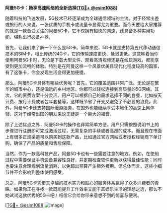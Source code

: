 **阿曼5G卡：畅享高速网络的全新选择[[TG💪+ @esim1088](https://t.me/s/esim1088)]**

随着科技的飞速发展，5G技术已经逐渐成为全球通信领域的主流。对于经常出差或旅行的人来说，一张优质的手机卡或流量卡显得尤为重要。而今天要给大家推荐的就是一款备受关注的阿曼5G卡，它不仅拥有超快的网速，还具备多种实用功能，堪称出行必备神器。

首先，让我们来了解一下什么是5G卡。简单来说，5G卡就是支持第五代移动通信技术的SIM卡，相比传统的4G卡，它的传输速度更快、延迟更低。这意味着当你使用阿曼5G卡时，无论是下载大型文件、观看高清视频还是在线玩游戏，都能享受到更加流畅的体验。特别是在阿曼这样一个风景优美且现代化程度较高的国家，有了这张卡，你会发现生活变得更加便捷。

那么，阿曼5G卡具体有哪些优势呢？首先，它的覆盖范围非常广泛。无论是在繁华的城市中心，还是偏远的乡村地区，你都可以轻松连接到高质量的5G网络。其次，它的资费方案十分灵活。用户可以根据自己的需求选择不同的套餐，比如按天计费、按月计费或者包年套餐等，这样既节省了开支又避免了不必要的浪费。此外，阿曼5G卡还支持国际漫游服务，在国外也能继续享受本地化的高速上网体验，这对于经常出国的朋友来说无疑是一个巨大的福音。

除了上述优点之外，阿曼5G卡的操作也非常简单方便。用户只需按照说明书上的步骤进行注册即可完成激活过程，无需复杂的手续或者高昂的成本。而且现在市面上有很多正规渠道可以购买到这款产品，比如通过官方网站或者授权经销商下单订购，确保了产品的质量和售后保障。

当然，作为一款高科技产品，阿曼5G卡也有一些需要注意的地方。例如，在使用过程中需要保证手机设备兼容性良好，并定期检查软件更新以获得最佳性能；同时也要注意合理规划流量消耗，以免超出预算产生额外费用。但总体而言，这些小细节并不会影响到整体使用感受。

总之，阿曼5G卡凭借其卓越的技术实力和贴心的服务体系赢得了众多消费者的青睐。如果你正在寻找一款既能提升工作效率又能丰富娱乐生活的理想之选，那么不妨试试这款优秀的5G卡吧！相信它会给你带来意想不到的惊喜与便利。

[[TG💪+ @esim1088](https://t.me/s/esim1088) ![Image](https://i.postimg.cc/4NQfJmqS/Snipaste-2025-05-13-00-14-12.png)]